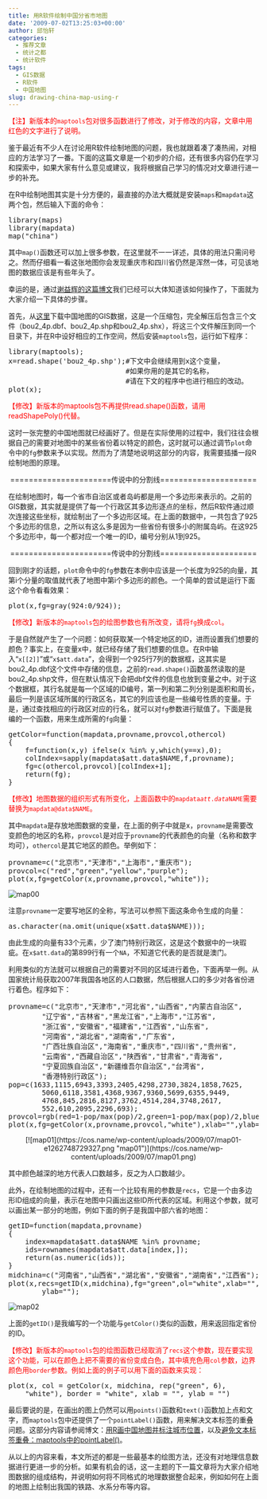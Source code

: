 ```yaml
---
title: 用R软件绘制中国分省市地图
date: '2009-07-02T13:25:03+00:00'
author: 邱怡轩
categories:
  - 推荐文章
  - 统计之都
  - 统计软件
tags:
  - GIS数据
  - R软件
  - 中国地图
slug: drawing-china-map-using-r
---
```


<span style="color: #ff0000;">【注】新版本的<code>maptools</code>包对很多函数进行了修改，对于修改的内容，文章中用红色的文字进行了说明。</span>

鉴于最近有不少人在讨论用R软件绘制地图的问题，我也就跟着凑了凑热闹，对相应的方法学习了一番。下面的这篇文章是一个初步的介绍，还有很多内容仍在学习和探索中，如果大家有什么意见或建议，我将根据自己学习的情况对文章进行进一步的补充。

在R中绘制地图其实是十分方便的，最直接的办法大概就是安装`maps`和`mapdata`这两个包，然后输入下面的命令：

<pre class="brush: r">library(maps)
library(mapdata)
map("china")</pre>

其中`map()`函数还可以加上很多参数，在这里就不一一详述，具体的用法只需问号之。然而仔细看一看这张地图你会发现重庆市和四川省仍然是浑然一体，可见该地图的数据应该是有些年头了。<!--more-->

幸运的是，通过[谢益辉的这篇博文](http://yihui.name/cn/2007/09/china-map-at-province-level/ "终于搞定了中国分省市地图")我们已经可以大体知道该如何操作了，下面就为大家介绍一下具体的步骤。

首先，从[这里](https://cos.name/wp-content/uploads/2009/07/chinaprovinceborderdata_tar_gz.zip)下载中国地图的GIS数据，这是一个压缩包，完全解压后包含三个文件（bou2\_4p.dbf、bou2\_4p.shp和bou2_4p.shx），将这三个文件解压到同一个目录下，并在R中设好相应的工作空间，然后安装`maptools`包，运行如下程序：

<pre class="brush: r">library(maptools);
x=read.shape('bou2_4p.shp');#下文中会继续用到x这个变量，
                            #如果你用的是其它的名称，
                            #请在下文的程序中也进行相应的改动。
plot(x);</pre>

<span style="color: #ff0000;">【修改】新版本的maptools包不再提供read.shape()函数，请用readShapePoly()代替。</span>

这时一张完整的中国地图就已经画好了。但是在实际使用的过程中，我们往往会根据自己的需要对地图中的某些省份着以特定的颜色，这时就可以通过调节`plot`命令中的`fg`参数来予以实现。然而为了清楚地说明这部分的内容，我需要插播一段R绘制地图的原理。

<p style="text-align: center;">
  ======================传说中的分割线=====================
</p>

在绘制地图时，每一个省市自治区或者岛屿都是用一个多边形来表示的。之前的GIS数据，其实就是提供了每一个行政区其多边形逐点的坐标，然后R软件通过顺次连接这些坐标，就绘制出了一个多边形区域。在上面的数据中，一共包含了925个多边形的信息，之所以有这么多是因为一些省份有很多小的附属岛屿。在这925个多边形中，每一个都对应一个唯一的ID，编号分别从1到925。

<p style="text-align: center;">
  ======================传说中的分割线=====================
</p>

回到刚才的话题，`plot`命令中的`fg`参数在本例中应该是一个长度为925的向量，其第i个分量的取值就代表了地图中第i个多边形的颜色。一个简单的尝试是运行下面这个命令看看效果：

<pre class="brush: r">plot(x,fg=gray(924:0/924));</pre>

<span style="color: #ff0000;">【修改】新版本的<code>maptools</code>包的绘图参数也有所改变，请将<code>fg</code>换成<code>col</code>。</span>

于是自然就产生了一个问题：如何获取某一个特定地区的ID，进而设置我们想要的颜色？事实上，在变量x中，就已经存储了我们想要的信息。在R中输入“`x[[2]]`”或“`x$att.data`”，会得到一个925行7列的数据框，这其实是bou2_4p.dbf这个文件中存储的信息，之前的`read.shape()`函数虽然读取的是bou2_4p.shp文件，但在默认情况下会把dbf文件的信息也放到变量之中。对于这个数据框，其行名就是每一个区域的ID编号，第一列和第二列分别是面积和周长，最后一列是该区域所属的行政区名，其它的列应该也是一些编号性质的变量。于是，通过查找相应的行政区对应的行名，就可以对`fg`参数进行赋值了。下面是我编的一个函数，用来生成所需的`fg`向量：

<pre class="brush: r">getColor=function(mapdata,provname,provcol,othercol)
{
	f=function(x,y) ifelse(x %in% y,which(y==x),0);
	colIndex=sapply(mapdata$att.data$NAME,f,provname);
	fg=c(othercol,provcol)[colIndex+1];
	return(fg);
}</pre>

<span style="color: #ff0000;">【修改】地图数据的组织形式有所变化，上面函数中的<code>mapdata$att.data$NAME</code>需要替换为<code>mapdata@data$NAME</code>。</span>

其中`mapdata`是存放地图数据的变量，在上面的例子中就是x，`provname`是需要改变颜色的地区的名称，`provcol`是对应于`provname`的代表颜色的向量（名称和数字均可），`othercol`是其它地区的颜色。举例如下：

<pre class="brush: r">provname=c("北京市","天津市","上海市","重庆市");
provcol=c("red","green","yellow","purple");
plot(x,fg=getColor(x,provname,provcol,"white"));</pre>

![map00](https://cos.name/wp-content/uploads/2009/07/map00-e1262748931991.png "map00")

注意`provname`一定要写地区的全称，写法可以参照下面这条命令生成的向量：

<pre class="brush: r">as.character(na.omit(unique(x$att.data$NAME)));</pre>

由此生成的向量有33个元素，少了澳门特别行政区，这是这个数据中的一块瑕疵。在`x$att.data`的第899行有一个`NA`，不知道它代表的是否就是澳门。

利用类似的方法就可以根据自己的需要对不同的区域进行着色，下面再举一例。从国家统计局获取2007年我国各地区的人口数据，然后根据人口的多少对各省份进行着色。程序如下：

<pre class="brush: r">provname=c("北京市","天津市","河北省","山西省","内蒙古自治区",
		"辽宁省","吉林省","黑龙江省","上海市","江苏省",
		"浙江省","安徽省","福建省","江西省","山东省",
		"河南省","湖北省","湖南省","广东省",
		"广西壮族自治区","海南省","重庆市","四川省","贵州省",
		"云南省","西藏自治区","陕西省","甘肃省","青海省",
		"宁夏回族自治区","新疆维吾尔自治区","台湾省",
		"香港特别行政区");
pop=c(1633,1115,6943,3393,2405,4298,2730,3824,1858,7625,
		5060,6118,3581,4368,9367,9360,5699,6355,9449,
		4768,845,2816,8127,3762,4514,284,3748,2617,
		552,610,2095,2296,693);
provcol=rgb(red=1-pop/max(pop)/2,green=1-pop/max(pop)/2,blue=0);
plot(x,fg=getColor(x,provname,provcol,"white"),xlab="",ylab="");</pre>

<p style="text-align: center;">
  [![map01](https://cos.name/wp-content/uploads/2009/07/map01-e1262748729327.png "map01")](https://cos.name/wp-content/uploads/2009/07/map01.png)
</p>

其中颜色越深的地方代表人口数越多，反之为人口数越少。

此外，在绘制地图的过程中，还有一个比较有用的参数是`recs`，它是一个由多边形ID组成的向量，表示在地图中只画出这些ID所代表的区域。利用这个参数，就可以画出某一部分的地图，例如下面的例子是我国中部六省的地图：

<pre class="brush: r">getID=function(mapdata,provname)
{
	index=mapdata$att.data$NAME %in% provname;
	ids=rownames(mapdata$att.data[index,]);
	return(as.numeric(ids));
}
midchina=c("河南省","山西省","湖北省","安徽省","湖南省","江西省");
plot(x,recs=getID(x,midchina),fg="green",ol="white",xlab="",
		ylab="");</pre>

![map02](https://cos.name/wp-content/uploads/2009/07/map02-e1262748890424.png "map02")
  
上面的`getID()`是我编写的一个功能与`getColor()`类似的函数，用来返回指定省份的ID。

<span style="color: #ff0000;">【修改】新版本的<code>maptools</code>包的绘图函数已经取消了<code>recs</code>这个参数，现在要实现这个功能，可以在颜色上把不需要的省份变成白色，其中填充色用<code>col</code>参数，边界颜色用<code>border</code>参数。例如上面的例子可以用下面的函数来实现：</span>

<pre class="brush: r">plot(x, col = getColor(x, midchina, rep("green", 6),
    "white"), border = "white", xlab = "", ylab = "")</pre>

最后要说的是，在画出的图上仍然可以用`points()`函数和`text()`函数加上点和文字，而`maptools`包中还提供了一个`pointLabel()`函数，用来解决文本标签的重叠问题。这部分内容请参阅博文：[用R画中国地图并标注城市位置](http://yihui.name/cn/2008/10/china-map-and-city-locations-with-r/)，以及[避免文本标签重叠：maptools中的pointLabel()](http://yihui.name/cn/2008/10/avoid-label-overlap-pointlabel-in-maptools/)。

从以上的内容来看，本文所述的都是一些最基本的绘图方法，还没有对地理信息数据进行更进一步的分析。如果有机会的话，这一主题的下一篇文章将为大家介绍地图数据的组成结构，并说明如何将不同格式的地理数据整合起来，例如如何在上面的地图上绘制出我国的铁路、水系分布等内容。
